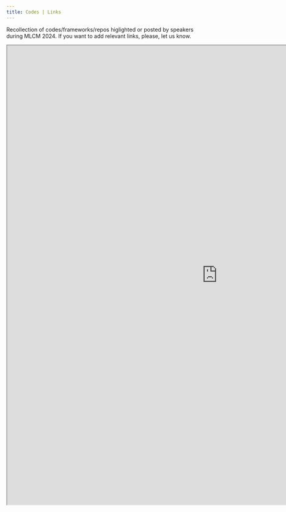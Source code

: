 ```yaml
---
title: Codes | Links
---
```


Recollection of codes/frameworks/repos higlighted or posted by speakers during MLCM 2024. If you want to add relevant links, please, let us know.    


<iframe src="https://docs.google.com/spreadsheets/d/e/2PACX-1vQD2iqz1hDwAW9pHTpcjMeCw2XSEZAnvmtNidwOmiL1ZcJ56p_grNgYxi7GfEuFjCtGIhsRtpaxPIEa/pubhtml?widget=false&chrome=false&headers=false" scrolling="yes" width="1100" height="1200"></iframe>